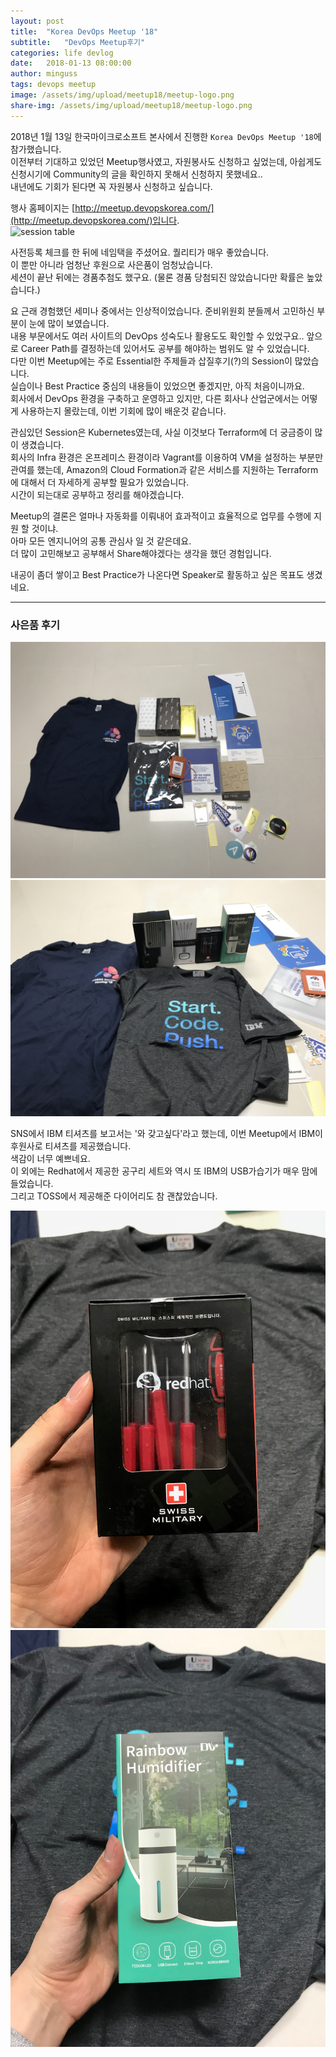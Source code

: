 ```yaml
---
layout: post
title:  "Korea DevOps Meetup '18"
subtitle:   "DevOps Meetup후기"
categories: life devlog
date:   2018-01-13 08:00:00
author: minguss
tags: devops meetup
image: /assets/img/upload/meetup18/meetup-logo.png
share-img: /assets/img/upload/meetup18/meetup-logo.png
---
```


2018년 1월 13일 한국마이크로소프트 본사에서 진행한 `Korea DevOps Meetup '18`에 참가했습니다.  
이전부터 기대하고 있었던 Meetup행사였고, 자원봉사도 신청하고 싶었는데, 아쉽게도 신청시기에 Community의 글을 확인하지 못해서 신청하지 못했네요..  
내년에도 기회가 된다면 꼭 자원봉사 신청하고 싶습니다.  

행사 홈페이지는 [http://meetup.devopskorea.com/](http://meetup.devopskorea.com/)입니다.  
![session table](http://meetup.devopskorea.com/schedule.png)  

사전등록 체크를 한 뒤에 네임택을 주셨어요. 퀄리티가 매우 좋았습니다.  
이 뿐만 아니라 엄청난 후원으로 사은품이 엄청났습니다.  
세션이 끝난 뒤에는 경품추첨도 했구요. (물론 경품 당첨되진 않았습니다만 확률은 높았습니다.)  

요 근래 경험했던 세미나 중에서는 인상적이었습니다. 준비위원회 분들께서 고민하신 부분이 눈에 많이 보였습니다.  
내용 부문에서도 여러 사이트의 DevOps 성숙도나 활용도도 확인할 수 있었구요..  앞으로 Career Path를 결정하는데 있어서도 공부를 해야하는 범위도 알 수 있었습니다.  
다만 이번 Meetup에는 주로 Essential한 주제들과 삽질후기(?)의 Session이 많았습니다.  
실습이나 Best Practice 중심의 내용들이 있었으면 좋겠지만, 아직 처음이니까요.  
회사에서 DevOps 환경을 구축하고 운영하고 있지만, 다른 회사나 산업군에서는 어떻게 사용하는지 몰랐는데, 이번 기회에 많이 배운것 같습니다.  

관심있던 Session은 Kubernetes였는데, 사실 이것보다 Terraform에 더 궁금증이 많이 생겼습니다.  
회사의 Infra 환경은 온프레미스 환경이라 Vagrant를 이용하여 VM을 설정하는 부분만 관여를 했는데, Amazon의 Cloud Formation과 같은 서비스를 지원하는 Terraform에 대해서 더 자세하게 공부할 필요가 있었습니다.  
시간이 되는대로 공부하고 정리를 해야겠습니다.  

Meetup의 결론은 얼마나 자동화를 이뤄내어 효과적이고 효율적으로 업무를 수행에 지원 할 것이냐.  
아마 모든 엔지니어의 공통 관심사 일 것 같은데요.  
더 많이 고민해보고 공부해서 Share해야겠다는 생각을 했던 경험입니다.  

내공이 좀더 쌓이고 Best Practice가 나온다면 Speaker로 활동하고 싶은 목표도 생겼네요.

---
### 사은품 후기
![p1](/assets/img/upload/meetup18/2.jpg)  
![p2](/assets/img/upload/meetup18/3.jpg)  

SNS에서 IBM 티셔츠를 보고서는 '와 갖고싶다'라고 했는데, 이번 Meetup에서 IBM이 후원사로 티셔츠를 제공했습니다.  
색감이 너무 예쁘네요.  
이 외에는 Redhat에서 제공한 공구리 세트와 역시 또 IBM의 USB가습기가 매우 맘에 들었습니다.  
그리고 TOSS에서 제공해준 다이어리도 참 괜찮았습니다.  

![IBM USB](/assets/img/upload/meetup18/4.jpg)  
![IBM USB2](/assets/img/upload/meetup18/5.jpg)  


